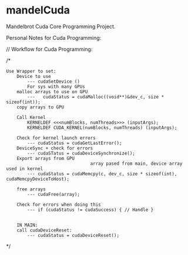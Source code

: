 # mandelCuda
Mandelbrot Cuda Core Programming Project.

Personal Notes for Cuda Programming:

// Workflow for Cuda Programming:

/*

	Use Wrapper to set:
		Device to use 
			--- cudaSetDevice ()
			For sys with many GPUs
		malloc arrays to use on GPU
			---   cudaStatus = cudaMalloc((void**)&dev_c, size * sizeof(int));
		copy arrays to GPU

		Call Kernel
			KERNELDEF <<<numBlocks, numThreads>>> (inputArgs);
			KERNELDEF CUDA_KERNEL(numBlocks, numThreads) (inputArgs); 

		Check for kernel launch errors
			--- cudaStatus = cudaGetLastError();
		DeviceSync + check for errors			
			--- cudaSTatus = cudaDeviceSynchronize();
		Export arrays from GPU
									array pased from main, device array used in kernel
			--- cudaStatus = cudaMemcpy(c, dev_c, size * sizeof(int), cudaMemcpyDeviceToHost);
		
		free arrays
			--- cudaFree(array);

		Check for errors when doing this
			--- if (cudaStatus != cudaSuccess) { // Handle }


		IN MAIN: 
		call cudaDeviceReset:
			--- cudaStatus = cudaDeviceReset();
*/